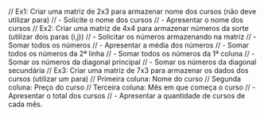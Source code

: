 // Ex1: Criar uma matriz de 2x3 para armazenar nome dos cursos (não deve utilizar para)
//      - Solicite o nome dos cursos
//      - Apresentar o nome dos cursos
// Ex2: Criar uma matriz de 4x4 para armazenar números da sorte (utilizar dois paras (i,j))
//      - Solicitar os números armazenando na matriz
//      - Somar todos os números
//      - Apresentar a média dos números
//      - Somar todos os números da 2ª linha
//      - Somar todos os números da 1ª coluna
//      - Somar os números da diagonal principal
//      - Somar os números da diagonal secundária
// Ex3: Criar uma matriz de 7x3 para armazenar os dados dos cursos (utilizar um para)
//      Primeira coluna: Nome do curso
//      Segunda coluna: Preço do curso
//      Terceira coluna: Mês em que começa o curso
//      - Apresentar o total dos cursos
//      - Apresentar a quantidade de cursos de cada mês.